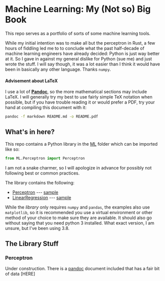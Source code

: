 # Machine Learning: My (Not so) Big Book

This repo serves as a portfolio of sorts of some machine learning tools.

While my initial intention was to make all but the perceptron in Rust, a few
hours of fiddling led me to to conclude what the past half-decade of machine
learning engineers have already decided: Python is just way better at it. So I
gave in against my general dislike for Python (sue me) and just wrote the stuff.
I will say though, it was a lot easier than I think it would have been in
basically any other language. Thanks `numpy`.

#### Advisement about LaTeX

I use a lot of [**Pandoc**](https://pandoc.org/), so the more mathematical sections
may include LaTeX. I will generally try my best to use fairly simple TeX
notation when possible, but if you have trouble reading it or would prefer a
PDF, try your hand at compiling this document with it:

```sh
pandoc -f markdown README.md -o README.pdf
```

## What's in here?

This repo contains a Python library in the [ML](ML) folder which can be imported
like so:

```py
from ML.Perceptron import Perceptron
```

I am not a snake charmer, so I will apologize in advance for possibly not
following best or common practices.

The library contains the following:

* [Perceptron](ML/Perceptron.py) --- [sample](Perceptron.py)
* [LinearRegression](ML/LinearRegression.py) --- [sample](LinearRegression.py)

While the *library* only requires `numpy` and `pandas`, the examples also use
`matplotlib`, so it is recommended you use a virtual environment or other method
of your choice to make sure they are available. It should also go without saying
that you need python 3 installed. What exact version, I am unsure, but I've been
using 3.8.

## The Library Stuff

### Perceptron

Under construction. There is a [pandoc](https://pandoc.org/) document included
that has a fair bit of data [HERE]
